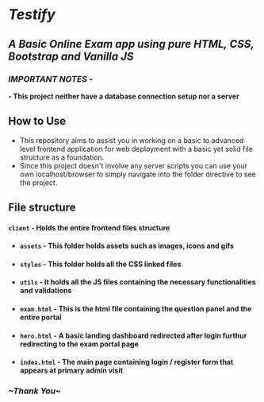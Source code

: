 # _**Testify**_

## _**A Basic Online Exam app using pure HTML, CSS, Bootstrap and Vanilla JS**_


### _**IMPORTANT NOTES**_ - 
   **- This project neither have a database connection setup nor a server**


## How to Use
- This repository aims to assist you in working on a basic to advanced level frontend application for web deployment with a basic yet solid file structure as a foundation. 
- Since this project doesn't involve any server scripts you can use your own localhost/browser to simply navigate into the folder directive to see the project.
   
## File structure
#### `client` - Holds the entire frontend files structure
- #### `assets` - This folder holds assets such as images, icons and gifs
- #### `styles` - This folder holds all the CSS linked files
- #### `utils` - It holds all the JS files containing the necessary functionalities and validations
- #### `exam.html` - This is the html file containing the question panel and the entire portal
- #### `hero.html` - A basic landing dashboard redirected after login furthur redirecting to the exam portal page
- #### `index.html` - The main page containing login / register form that appears at primary admin visit








### _**~Thank You~**_
